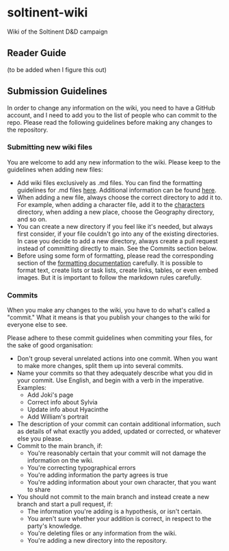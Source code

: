 # soltinent-wiki
Wiki of the Soltinent D&amp;D campaign

## Reader Guide

(to be added when I figure this out)

## Submission Guidelines

In order to change any information on the wiki, you need to have a GitHub account, and I need to add you to the list of people who can commit to the repo.
Please read the following guidelines before making any changes to the repository.

### Submitting new wiki files

You are welcome to add any new information to the wiki. Please keep to the guidelines when adding new files:
- Add wiki files exclusively as .md files. You can find the formatting guidelines for .md files [here](https://docs.github.com/en/get-started/writing-on-github/getting-started-with-writing-and-formatting-on-github/basic-writing-and-formatting-syntax). Additional information can be found [here](https://github.com/adam-p/markdown-here/wiki/Markdown-Cheatsheet).
- When adding a new file, always choose the correct directory to add it to. For example, when adding a character file, add it to the [characters](https://github.com/Mymokol/soltinent-wiki/tree/main/characters) directory, when adding a new place, choose the Geography directory, and so on.
- You can create a new directory if you feel like it's needed, but always first consider, if your file couldn't go into any of the existing directories. In case you decide to add a new directory, always create a pull request instead of committing directly to main. See the Commits section below.
- Before using some form of formatting, please read the corresponding section of the [formatting documentation](https://docs.github.com/en/get-started/writing-on-github/getting-started-with-writing-and-formatting-on-github/basic-writing-and-formatting-syntax) carefully. It is possible to format text, create lists or task lists, create links, tables, or even embed images. But it is important to follow the markdown rules carefully.

### Commits

When you make any changes to the wiki, you have to do what's called a "commit." What it means is that you publish your changes to the wiki for everyone else to see.

Please adhere to these commit guidelines when commiting your files, for the sake of good organisation:
- Don't group several unrelated actions into one commit. When you want to make more changes, split them up into several commits.
- Name your commits so that they adequately describe what you did in your commit. Use English, and begin with a verb in the imperative. Examples:
  - Add Joki's page
  - Correct info about Sylvia
  - Update info about Hyacinthe
  - Add William's portrait
- The description of your commit can contain additional information, such as details of what exactly you added, updated or corrected, or whatever else you please.
- Commit to the main branch, if:
  - You're reasonably certain that your commit will not damage the information on the wiki.
  - You're correcting typographical errors
  - You're adding information the party agrees is true
  - You're adding information about your own character, that you want to share
- You should not commit to the main branch and instead create a new branch and start a pull request, if:
  - The information you're adding is a hypothesis, or isn't certain.
  - You aren't sure whether your addition is correct, in respect to the party's knowledge.
  - You're deleting files or any information from the wiki.
  - You're adding a new directory into the repository.
